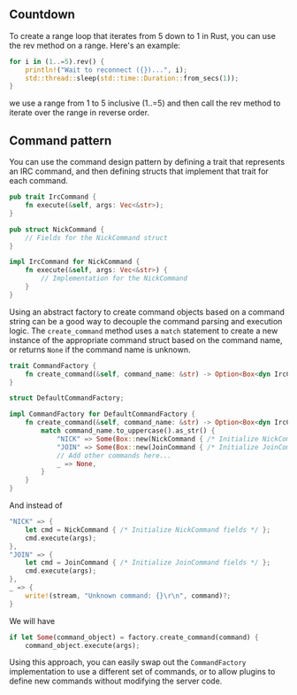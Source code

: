 ---
---

## Countdown

To create a range loop that iterates from 5 down to 1 in Rust, you can use the rev method on a range. Here's an example:

```rust
for i in (1..=5).rev() {
    println!("Wait to reconnect ({})...", i);
    std::thread::sleep(std::time::Duration::from_secs(1));
}
```

we use a range from 1 to 5 inclusive (1..=5) and then call the rev method to iterate over the range in reverse order.

## Command pattern

You can use the command design pattern by defining a trait that represents an IRC command, and then defining structs that implement that trait for each command.

```rust
pub trait IrcCommand {
    fn execute(&self, args: Vec<&str>);
}

pub struct NickCommand {
    // Fields for the NickCommand struct
}

impl IrcCommand for NickCommand {
    fn execute(&self, args: Vec<&str>) {
        // Implementation for the NickCommand
    }
}
```

Using an abstract factory to create command objects based on a command string can be a good way to decouple the command parsing and execution logic. The `create_command` method uses a `match` statement to create a new instance of the appropriate command struct based on the command name, or returns `None` if the command name is unknown.

```rust
trait CommandFactory {
    fn create_command(&self, command_name: &str) -> Option<Box<dyn IrcCommand>>;
}

struct DefaultCommandFactory;

impl CommandFactory for DefaultCommandFactory {
    fn create_command(&self, command_name: &str) -> Option<Box<dyn IrcCommand>> {
        match command_name.to_uppercase().as_str() {
            "NICK" => Some(Box::new(NickCommand { /* Initialize NickCommand fields */ })),
            "JOIN" => Some(Box::new(JoinCommand { /* Initialize JoinCommand fields */ })),
            // Add other commands here...
            _ => None,
        }
    }
}
```

And instead of 

```rust
"NICK" => {
    let cmd = NickCommand { /* Initialize NickCommand fields */ };
    cmd.execute(args);
},
"JOIN" => {
    let cmd = JoinCommand { /* Initialize JoinCommand fields */ };
    cmd.execute(args);
},
_ => {
    write!(stream, "Unknown command: {}\r\n", command)?;
}
```

We will have

```rust
if let Some(command_object) = factory.create_command(command) {
    command_object.execute(args);
```

Using this approach, you can easily swap out the `CommandFactory` implementation to use a different set of commands, or to allow plugins to define new commands without modifying the server code.